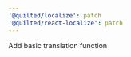 ```yaml
---
'@quilted/localize': patch
'@quilted/react-localize': patch
---
```


Add basic translation function
